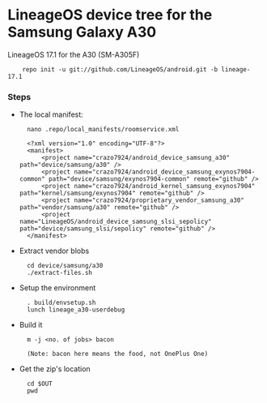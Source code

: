 # LineageOS device tree for the Samsung Galaxy A30

LineageOS 17.1 for the A30 (SM-A305F)

        repo init -u git://github.com/LineageOS/android.git -b lineage-17.1

### Steps

* The local manifest:

        nano .repo/local_manifests/roomservice.xml

        <?xml version="1.0" encoding="UTF-8"?>
        <manifest>
            <project name="crazo7924/android_device_samsung_a30" path="device/samsung/a30" />
            <project name="crazo7924/android_device_samsung_exynos7904-common" path="device/samsung/exynos7904-common" remote="github" />
            <project name="crazo7924/android_kernel_samsung_exynos7904" path="kernel/samsung/exynos7904" remote="github" />
            <project name="crazo7924/proprietary_vendor_samsung_a30" path="vendor/samsung/a30" remote="github" />
            <project name="LineageOS/android_device_samsung_slsi_sepolicy" path="device/samsung_slsi/sepolicy" remote="github" />
        </manifest>

* Extract vendor blobs

        cd device/samsung/a30
        ./extract-files.sh

* Setup the environment

        . build/envsetup.sh
        lunch lineage_a30-userdebug

* Build it

        m -j <no. of jobs> bacon

        (Note: bacon here means the food, not OnePlus One)

* Get the zip's location
	
        cd $OUT
        pwd

